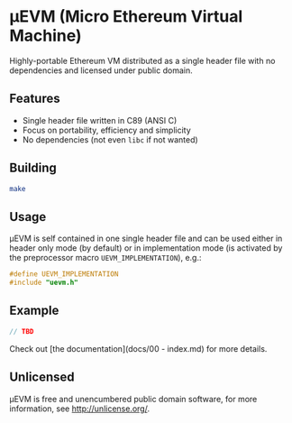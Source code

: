 # μEVM (Micro Ethereum Virtual Machine)

Highly-portable Ethereum VM distributed as a single header file
with no dependencies and licensed under public domain.

## Features

- Single header file written in C89 (ANSI C)
- Focus on portability, efficiency and simplicity
- No dependencies (not even `libc` if not wanted)

## Building

```bash
make
```

## Usage

μEVM is self contained in one single header file and can be used either
in header only mode (by default) or in implementation mode (is activated
by the preprocessor macro `UEVM_IMPLEMENTATION`), e.g.:

```c
#define UEVM_IMPLEMENTATION
#include "uevm.h"
```

## Example

```c
// TBD
```

Check out [the documentation](docs/00 - index.md) for more details.

## Unlicensed

μEVM is free and unencumbered public domain software,
for more information, see http://unlicense.org/.
